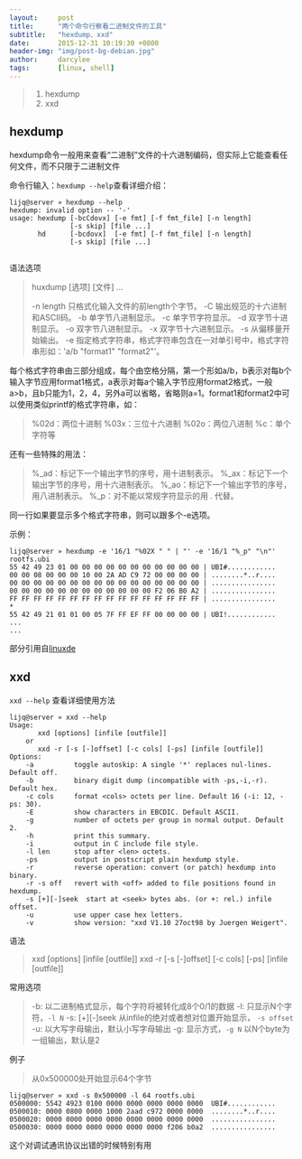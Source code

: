 ```yaml
---
layout:     post
title:      "两个命令行察看二进制文件的工具"
subtitle:   "hexdump、xxd"
date:       2015-12-31 10:19:30 +0800
header-img: "img/post-bg-debian.jpg"
author:     darcylee
tags:       [linux, shell]
---
```


> 1. hexdump
> 2. xxd

## hexdump
hexdump命令一般用来查看“二进制”文件的十六进制编码，但实际上它能查看任何文件，而不只限于二进制文件

命令行输入：`hexdump --help`查看详细介绍：


```
lijq@server » hexdump --help
hexdump: invalid option -- '-'
usage: hexdump [-bcCdovx] [-e fmt] [-f fmt_file] [-n length]
               [-s skip] [file ...]
       hd      [-bcdovx]  [-e fmt] [-f fmt_file] [-n length]
               [-s skip] [file ...]
               
```

语法选项

> huxdump [选项] [文件] ...
> 
> -n length 只格式化输入文件的前length个字节。 
> -C 输出规范的十六进制和ASCII码。 
> -b 单字节八进制显示。 
> -c 单字节字符显示。 
> -d 双字节十进制显示。 
> -o 双字节八进制显示。 
> -x 双字节十六进制显示。 
> -s 从偏移量开始输出。 
> -e 指定格式字符串，格式字符串包含在一对单引号中，格式字符串形如：'a/b "format1" "format2"'。

每个格式字符串由三部分组成，每个由空格分隔，第一个形如a/b，b表示对每b个输入字节应用format1格式，a表示对每a个输入字节应用format2格式，一般a>b，且b只能为1，2，4，另外a可以省略，省略则a=1。format1和format2中可以使用类似printf的格式字符串，如：

> %02d：两位十进制 
> %03x：三位十六进制 
> %02o：两位八进制 
> %c：单个字符等

还有一些特殊的用法：

> %\_ad：标记下一个输出字节的序号，用十进制表示。 
> %\_ax：标记下一个输出字节的序号，用十六进制表示。 
> %\_ao：标记下一个输出字节的序号，用八进制表示。 
> %\_p：对不能以常规字符显示的用 . 代替。

同一行如果要显示多个格式字符串，则可以跟多个-e选项。

示例：

```
lijq@server » hexdump -e '16/1 "%02X " " | "' -e '16/1 "%_p" "\n"' rootfs.ubi
55 42 49 23 01 00 00 00 00 00 00 00 00 00 00 00 | UBI#............
00 00 08 00 00 00 10 00 2A AD C9 72 00 00 00 00 | ........*..r....
00 00 00 00 00 00 00 00 00 00 00 00 00 00 00 00 | ................
00 00 00 00 00 00 00 00 00 00 00 00 F2 06 B0 A2 | ................
FF FF FF FF FF FF FF FF FF FF FF FF FF FF FF FF | ................
*
55 42 49 21 01 01 00 05 7F FF EF FF 00 00 00 00 | UBI!............
...
...
```


部分引用自[linuxde](http://man.linuxde.net/hexdump)

## xxd

`xxd --help` 查看详细使用方法

```
lijq@server » xxd --help
Usage:
       xxd [options] [infile [outfile]]
    or
       xxd -r [-s [-]offset] [-c cols] [-ps] [infile [outfile]]
Options:
    -a          toggle autoskip: A single '*' replaces nul-lines. Default off.
    -b          binary digit dump (incompatible with -ps,-i,-r). Default hex.
    -c cols     format <cols> octets per line. Default 16 (-i: 12, -ps: 30).
    -E          show characters in EBCDIC. Default ASCII.
    -g          number of octets per group in normal output. Default 2.
    -h          print this summary.
    -i          output in C include file style.
    -l len      stop after <len> octets.
    -ps         output in postscript plain hexdump style.
    -r          reverse operation: convert (or patch) hexdump into binary.
    -r -s off   revert with <off> added to file positions found in hexdump.
    -s [+][-]seek  start at <seek> bytes abs. (or +: rel.) infile offset.
    -u          use upper case hex letters.
    -v          show version: "xxd V1.10 27oct98 by Juergen Weigert".
```

语法

> xxd [options] [infile [outfile]]
> xxd -r [-s [-]offset] [-c cols] [-ps] [infile [outfile]]

常用选项

> -b: 以二进制格式显示，每个字符将被转化成8个0/1的数据
> -l: 只显示N个字符，`-l N`
> -s: [+][-]seek 从infile的绝对或者想对位置开始显示， `-s offset`
> -u: 以大写字母输出，默认小写字母输出
> -g: 显示方式，`-g N` 以N个byte为一组输出，默认是2

例子

>从0x500000处开始显示64个字节

```
lijq@server » xxd -s 0x500000 -l 64 rootfs.ubi
0500000: 5542 4923 0100 0000 0000 0000 0000 0000  UBI#............
0500010: 0000 0800 0000 1000 2aad c972 0000 0000  ........*..r....
0500020: 0000 0000 0000 0000 0000 0000 0000 0000  ................
0500030: 0000 0000 0000 0000 0000 0000 f206 b0a2  ................
```
这个对调试通讯协议出错的时候特别有用
